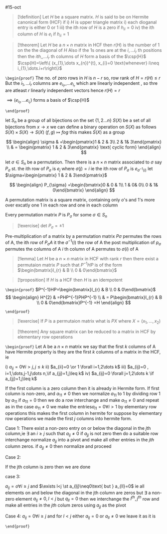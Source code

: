  #15-oct

> [!definition] 
> Let $H$ be a square matrix. $H$ is said to be on Hermite canonical form (HCF) if
> i) $H$ is upper triangle matrix
> i) each dioganal entry is either 0 or 1 
> iii) the ith row of $H$ is a zero if $h_{ii}=0$
> iv) the ith column of $H$ is $e_{i}$ if $h_{ii}=1$

> [!theorem] 
> Let $H$ be a $n\times n$ matrix in HCF then $r(H)$ is the number of  1 on the the diagonal of $H$ Also if the 1s ones are at the $i ,\dots i_{r}$ th positions then the $ith, ,\dots i_{r}$ th columns of $H$ form a basis of the $\csp{H}$ 
> 	$\csp{H}=\left\{ (x_{1},\dots x_{n})^{t}, x_{i}=0 \text{whenever}  i\neq i_{1},\dots.i+r\right\}$ 

`\begin{proof}` 
The no. of zero rows in $H$ is $n-r$ so, row rank of $H=r(H)\leq r$  But the $i_{1},\dots i_{r}$ columns are $e_{i_{1}},,\dots e_{i_{r}}$ which are linearly independent , so thre are atleast $r$ linearly independent vectors hence $r(H)=r$

$\implies(e_{i_{1}},\dots e_{i_{r}})$ forms a basis of $\csp{H}$ 


 `\end{proof}`

let $S_{n}$ be a group of all bijections on the set $\left\{ 1,2\dots n \right\}$
$S(X)$ be a set of all bijections from $x\to x$ we can define a binary operation on $S(X)$ as follows 
$S(X)\times S(X)\to S(X)$ 
$(f,g)\mapsto fog$
this makes $S(X)$ as a group 

$$
\begin{align}
	\sigma & =\begin{pmatrix}1 & 2 & 3\\ 2 & 1& 3\end{pmatrix}   \\
 & = \begin{pmatrix}	1 & 2 & 3\end{pmatrix} \text{ cyclic form}
\end{align}
$$

let $\sigma \in S_{n}$ be a permutation. Then there is a $n\times n$ matrix associated to $\sigma$ say $P_{\sigma}$ st. the ith row of $P_{\sigma}$ is $e_{j}$ where $\sigma(j)=i$ ie the ith row of $P_{\sigma}$ is $e_{\sigma^{-1}(i)}$ 
let $\sigma=\begin{pmatrix}	1 & 2 & 3\end{pmatrix}$ 

$$
\begin{align}
P_{\sigma} =\begin{bmatrix}0 & 0 & 1\\ 1 & 0& 0\\ 0 & 1& 0\end{bmatrix}  
\end{align}
$$

A permutation matrix is a square matrix, containing only $o$'s and 1's more over excatly one 1 in each row and one in each column 


Every permutation matrix $P$ is $P_{\sigma}$ for some $\sigma \in S_{n}$ 

> [!exercise] 
> det $P_{\sigma}=\pm1$



Pre-multiplication of a matrix by a permutation matrix $P\sigma$ permutes the rows of A, the ith row of $P_{\sigma}A$ it the $\sigma^{-1}(i)$ the row of A 
the post multiplication of $p_{\sigma}$ permutes the columns of A $i$ th column of A permutes to $\sigma(i)$ of A 


> [!lemma] 
> Let $H$ be a $n\times n$ matrix in HCF with rank $r$ then there exist a permutaion matrix $P$ such that $P^{-1}HP$ is of the form $\begin{bmatrix}I_{r} & B \\ 0 & 0\end{bmatrix}$

> [!proposition] If $H$ is a HCF then $H$ is an idempotent


`\begin{proof}` 
$P^{-1}HP=\begin{bmatrix}I_{r} & B \\ 0 & 0\end{bmatrix}$
$$
\begin{align}
H^{2} & =PHP^{-1}PHP^{-1} \\
 & = P\begin{bmatrix}I_{r} & B \\ 0 & 0\end{bmatrix}P^{-1}  =H
\end{align}
 $$
 


 `\end{proof}`


> [!exercise] 
> If $P$ is a permutaion matrix what is $PX$ where $X=(x_{1},\dots,x_{2})$ 




> [!theorem] 
> Any square matrix can be reduced to a matrix in HCF by elementary row operations 

`\begin{proof}` 
Let A be a $n\times n$  matrix
we say that the first $k$ columns of A have Hermite property is they are the first $k$ columns of a matrix in the HCF, ie

i) $a_{ij}=0 \forall i>j , j\leq k$
ii) $a_{ii}=0 \or 1 \forall i=1,2\dots k$
iii) $a_{ij}=0 , i=1,\dots,j-1,j\dots n,\if a_{jj}=1,j\leq k$ 
iv) $a_{ij}=0 \forall j=1,2\dots k \if a_{jj}=1,j\leq k$


If the first column is a zero column then it is already in Hermite form.
If first column is non-zero, and $a_{11}\neq0$ then we normalize $a_{11}$ to 1 by dividing row 1 by $a_{11}$ if $a_{11}=0$ then we do a row interchange and make $a_{11}\neq 0$ and repeat as in the case $a_{11}\neq0$
we make the entries$a_{i{1}}=0 \forall i>1$ by elementary row operations this makes the first column in hermite for suppose by elementary row operations we made the first $j$ columns into hermite form.


Case 1:
There exist a non-zero entry on or below the diagonal in the $j$th column,ie $\exists$ an $i\geq j$ 
such that $a_{ij}\neq 0$ if $a_{jj}$ is not zero then do a suitable row interchange normalize $a_{jj}$ into a pivot and make all other entries in the $jth$ column zeros. if $a_{jj}\neq0$ then normalize and proceed

Case 2:

If the jth column is zero then we are done 

case 3:

$a_{ij}=o \forall i\geq j$ and $\exists l<j \st a_{lj}\neq0\text{ but } a_{ll}=0$ ie all elements on and below the diagonal in the jth column are zeros but $\exists$ a non-zero element $a_{lj}\neq0,l<j$ but $q_{ll}=0$ 
then we interchange the $l^{th}, j^{th}$ row and make all entries in the $jth$ colum zeros using $a_{jj}$ as the pivot


Case 4:
$a_{ij}=0 \forall i\geq j$ and for $l<j$ either $a_{lj}=0$ or $a_{ll}\neq0$ we leave it as it is

`\end{proof}`

